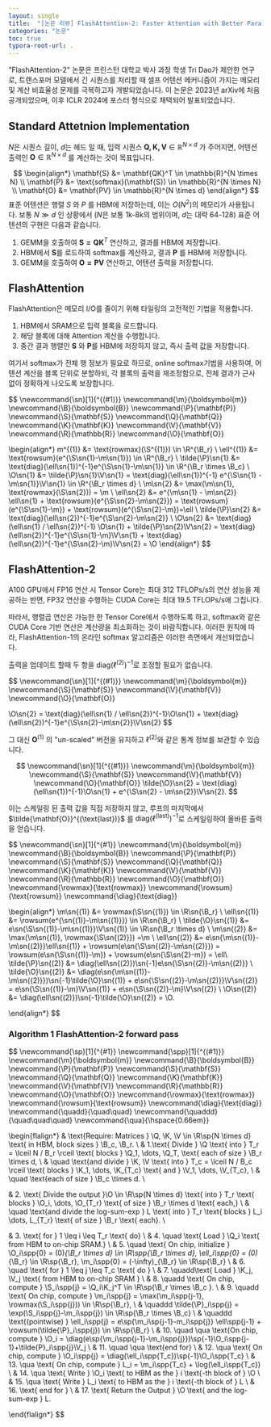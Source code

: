 ```yaml
---
layout: single
title:  "[논문 리뷰] FlashAttention-2: Faster Attention with Better Parallelism and Work Partitioning"
categories: "논문"
toc: true
typora-root-url: .
---
```


"FlashAttention-2" 논문은 프린스턴 대학교 박사 과정 학생 Tri Dao가 제안한 연구로, 트랜스포머 모델에서 긴 시퀀스를 처리할 때 셀프 어텐션 메커니즘이 가지는 메모리 및 계산 비효율성 문제를 극복하고자 개발되었습니다. 이 논문은 2023년 arXiv에 처음 공개되었으며, 이후 ICLR 2024에 포스터 형식으로 채택되어 발표되었습니다. 

## Standard Attetnion Implementation

$N$은 시퀀스 길이, $d$는 헤드 일 때, 입력 시퀀스 $\mathbf{Q, K, V}\in \mathbb{R}^{N \times d }$ 가 주어지면, 어텐션 출력인 $\mathbf{O} \in \mathbb{R}^{N \times d}$ 를 계산하는 것이 목표입니다. 

$$
\begin{align*}
\mathbf{S} &= \mathbf{QK}^T \in \mathbb{R}^{N \times N} \\
\mathbf{P} &= \text{softmax}(\mathbf{S}) \in \mathbb{R}^{N \times N} \\
\mathbf{O} &= \mathbf{PV} \in \mathbb{R}^{N \times d}
\end{align*}
$$
표준 어텐션은 행렬 $S$ 와 $P$ 를 HBM에 저장하는데, 이는 $O(N^2)$의 메모리가 사용됩니다. 보통 $N \gg d$ 인 상황에서 ($N$은 보통 1k-8k의 범위이며, $d$는 대략 64-128) 표준 어텐션의 구현은 다음과 같습니다. 

1. GEMM을 호출하여 $\mathbf{S = QK}^T$ 연산하고, 결과를 HBM에 저장합니다. 
2. HBM에서 $\mathbf{S}$를 로드하여 softmax를 계산하고, 결과 $\mathbf{P}$ 를 HBM에 저장합니다. 
3. GEMM을 호출하여 $\mathbf{O = PV}$ 연산하고, 어텐션 출력을 저장합니다.

## FlashAttention 

FlashAttention은 메모리 I/O를 줄이기 위해 타일링의 고전적인 기법을 적용합니다. 

1. HBM에서 SRAM으로 입력 블록을 로드합니다. 
2. 해당 블록에 대해 Attention 계산을 수행합니다.
3. 중간 결과 행렬인 $\mathbf{S}$ 와 $\mathbf{P}$를 HBM에 저장하지 않고, 즉시 출력 값을 저장합니다. 

여기서 softmax가 전체 행 정보가 필요로 하므로, online softmax기법을 사용하여, 어텐션 계산을 블록 단위로 분할하되, 각 블록의 출력을 재조정함으로, 전체 결과가 근사 없이 정확하게 나오도록 보장합니다. 

$$
\newcommand{\sn}[1]{^{(#1)}}
\newcommand{\m}{\boldsymbol{m}} 
\newcommand{\B}{\boldsymbol{B}} 
\newcommand{\P}{\mathbf{P}} 
\newcommand{\S}{\mathbf{S}} 
\newcommand{\Q}{\mathbf{Q}} 
\newcommand{\K}{\mathbf{K}} 
\newcommand{\V}{\mathbf{V}} 
\newcommand{\R}{\mathbb{R}}
\newcommand{\O}{\mathbf{O}} 

\begin{align*}
m^{(1)} &= \text{rowmax}(\S^{(1)}) \in \R^{\B_r} \\
\ell^{(1)} &= \text{rowsum}(e^{\S\sn{1}-\m\sn{1}}) \in \R^{\B_r} \\
\tilde{\P}\sn{1} &= \text{diag}(\ell\sn{1})^{-1}e^{\S\sn{1}-\m\sn{1}} \in \R^{\B_r \times \B_c} \\\
\O\sn{1} &= \tilde{\P}\sn{1}\V\sn{1} = \text{diag}(\ell\sn{1})^{-1} e^{\S\sn{1} - \m\sn{1}}\V\sn{1} \in \R^{\B_r \times d} \\
\m\sn{2} &= \max(\m\sn{1}, \text{rowmax}(\S\sn{2})) = \m \\
\ell\sn{2} &= e^{\m\sn{1} - \m\sn{2}} \ell\sn{1} + \text{rowsum}(e^{\S\sn{2}-\m\sn{2}}) = \text{rowsum}(e^{\S\sn{1}-\m}) + \text{rowsum}(e^{\S\sn{2}-\m})=\ell \\
\tilde{\P}\sn{2} &= \text{diag}(\ell\sn{2})^{-1}e^{\S\sn{2}-\m\sn{2}} \\ 
\O\sn{2} &= \text{diag}(\ell\sn{1} / \ell\sn{2})^{-1} \O\sn{1} + \tilde{\P}\sn{2}\V\sn{2} = \text{diag}(\ell\sn{2})^{-1}e^{\S\sn{1}-\m}\V\sn{1} + \text{diag}(\ell\sn{2})^{-1}e^{\S\sn{2}-\m}\V\sn{2} = \O
\end{align*}
$$

## FlashAttention-2

A100 GPU에서 FP16 연산 시 Tensor Core는 최대 312 TFLOPs/s의 연산 성능을 제공하는 반면, FP32 연산을 수행하는 CUDA Core는 최대 19.5 TFLOPs/s에 그칩니다.

 따라서, 행렬곱 연산은 가능한 한 Tensor Core에서 수행하도록 하고, softmax와 같은 CUDA Core 기반 연산은 계산량을 최소화하는 것이 바람직합니다. 이러한 원칙에 따라, FlashAttention-1의 온라인 softmax 알고리즘은 이러한 측면에서 개선되었습니다.

출력을 업데이트 할때 두 항을 $\text{diag}(\ell^{(2)})^{-1}$로 조정할 필요가 없습니다. 

$$
\newcommand{\sn}[1]{^{(#1)}}
\newcommand{\m}{\boldsymbol{m}} 
\newcommand{\S}{\mathbf{S}} 
\newcommand{\V}{\mathbf{V}} 
\newcommand{\O}{\mathbf{O}} 

\O\sn{2} = \text{diag}(\ell\sn{1} / \ell\sn{2})^{-1}\O\sn{1} + \text{diag}(\ell\sn{2})^{-1}e^{\S\sn{2}-\m\sn{2}}\V\sn{2}
$$

그 대신 $\mathbf{O}^{(1)}$ 의 "un-scaled" 버전을 유지하고 $\ell^{(2)}$와 같은 통계 정보를 보관할 수 있습니다. 

$$
\newcommand{\sn}[1]{^{(#1)}}
\newcommand{\m}{\boldsymbol{m}} 
\newcommand{\S}{\mathbf{S}} 
\newcommand{\V}{\mathbf{V}} 
\newcommand{\O}{\mathbf{O}} 
\tilde{\O}\sn{2} = \text{diag}(\ell\sn{1})^{-1}\O\sn{1} + e^{\S\sn{2} - \m\sn{2}}\V\sn{2}.
$$

이는 스케일링 된 출력 값을 직접 저장하지 않고, 루프의 마지막에서 $\tilde{\mathbf{O}}^{(\text{last})}$ 를 $\text{diag}(\ell^{(\text{last})})^{-1}$로 스케일링하여 올바른 출력을 얻습니다. 

$$
\newcommand{\sn}[1]{^{#1}}
\newcommand{\m}{\boldsymbol{m}} 
\newcommand{\B}{\boldsymbol{B}} 
\newcommand{\P}{\mathbf{P}} 
\newcommand{\S}{\mathbf{S}} 
\newcommand{\Q}{\mathbf{Q}} 
\newcommand{\K}{\mathbf{K}} 
\newcommand{\V}{\mathbf{V}} 
\newcommand{\R}{\mathbb{R}}
\newcommand{\O}{\mathbf{O}} 
\newcommand{\rowmax}{\text{rowmax}} 
\newcommand{\rowsum}{\text{rowsum}} 
\newcommand{\diag}{\text{diag}} 

\begin{align*}
\m\sn{(1)} &= \rowmax(\S\sn{(1)}) \in \R\sn{\B_r} \\
\ell\sn{(1)} &= \rowsum(e^{\sn{(1)}-\m\sn{(1)}}) \in \R\sn{\B_r} \\
\tilde{\O}\sn{(1)} &= e\sn{\S\sn{(1)}-\m\sn{(1)}}\V\sn{(1)} \in \R\sn{\B_r \times d} \\
\m\sn{(2)} &= \max(\m\sn{(1)}, \rowmax{\S\sn{(2)}}) =\m \\
\ell\sn{(2)} &= e\sn{\m\sn{(1)}-\m\sn{(2)}}\ell\sn{(1)} + \rowsum(e\sn{\S\sn{(2)}-\m\sn{(2)}}) = \rowsum(e\sn{\S\sn{(1)}-\m}) + \rowsum(e\sn{\S\sn{2}-m}) = \ell\\
\tilde{\P}\sn{(2)} &= \diag(\ell\sn{(2)})\sn{-1}e\sn{\S\sn{(2)}-\m\sn{(2)}} \\
\tilde{\O}\sn{(2)} &= \diag(e\sn{\m\sn{(1)}-\m\sn{(2)}})\sn{-1}\tilde{\O}\sn{(1)} + e\sn{\S\sn{(2)}-\m\sn{(2)}}\V\sn{(2)} = e\sn{\S\sn{(1)}-\m}\V\sn{(1)} + e\sn{\S\sn{(2)}-\m}\V\sn{(2)} \\
\O\sn{(2)} &= \diag(\ell\sn{(2)})\sn{-1}\tilde{\O}\sn{(2)} = \O.

\end{align*}
$$

### Algorithm 1 FlashAttention-2 forward pass 

$$
\newcommand{\sp}[1]{^{#1}}
\newcommand{\spp}[1]{^{(#1)}}
\newcommand{\m}{\boldsymbol{m}} 
\newcommand{\B}{\boldsymbol{B}} 
\newcommand{\P}{\mathbf{P}} 
\newcommand{\S}{\mathbf{S}} 
\newcommand{\Q}{\mathbf{Q}} 
\newcommand{\K}{\mathbf{K}} 
\newcommand{\V}{\mathbf{V}} 
\newcommand{\R}{\mathbb{R}}
\newcommand{\O}{\mathbf{O}} 
\newcommand{\rowmax}{\text{rowmax}} 
\newcommand{\rowsum}{\text{rowsum}} 
\newcommand{\diag}{\text{diag}}
\newcommand{\quadd}{\quad\quad}
\newcommand{\quaddd}{\quad\quad\quad}
\newcommand{\qua}{\hspace{0.66em}}

\begin{flalign*}
& \text{Require: Matrices } \Q, \K, \V \in \R\sp{N \times d} \text{ in HBM, block sizes } \B_c, \B_r. \\
& 1.\text{ Divide } \Q \text{ into } T_r = \lceil N / B_r \rceil \text{ blocks } \Q_1, \dots, \Q_T, \text{ each of size } \B_r \times d, \\
& \quad \text{and divide } \K, \V \text{ into } T_c = \lceil N / B_c \rceil \text{ blocks } \K_1, \dots, \K_{T_c} \text{ and } \V_1, \dots, \V_{T_c}, \\
& \quad \text{each of size } \B_c \times d. \\

& 2. \text{ Divide the output }\O \in \R\sp{N \times d} \text{ into } T_r \text{ blocks } \O_i, \dots, \O_{T_r} \text{ of size } \B_r \times d \text{ each,} \\
& \quad \text{and divide the log-sum-exp } L \text{ into } T_r \text{ blocks } L_i \dots, L_{T_r} \text{ of size } \B_r \text{ each}. \\

& 3. \text{ for } 1 \leq i \leq T_r \text{ do} \\
& 4. \quad \text{ Load } \Q_i \text{ from HBM to on-chip SRAM.} \\
& 5. \quad \text{ On chip, initialize } \O_i\spp{0} = (0)_{\B_r \times d} \in \R\spp{\B_r \times d}, \ell_i\spp{0} = (0)_{\B_r} \in \R\sp{\B_r}, \m_i\spp{0} = (-\infty)_{\B_r} \in \R\sp{\B_r} \\
& 6. \quad \text{ for } 1 \leq j \leq T_c \text{ do } \\
& 7. \quadd\text{ Load } \K_j, \V_j \text{ from HBM to on-chip SRAM } \\
& 8. \quadd \text{ On chip, compute } \S_i\spp{j} = \Q_i\K_j^T \in \R\sp{\B_r \times \B_c }. \\
& 9. \quadd \text{ On chip, compute } \m_i\spp{j} = \max(\m_i\spp{j-1}, \rowmax(\S_i\spp{j})) \in \R\sp{\B_r}, \\
& \quaddd \tilde{\P}_i\spp{j} = \exp(\S_i\spp{j}-\m_i\spp{j}) \in \R\sp{\B_r \times \B_c} \\
& \quaddd \text{(pointwise) } \ell_i\spp{j} = e\sp{\m_i\sp{j-1}-m_i\spp{j}} \ell\spp{j-1} + \rowsum(\tilde{\P}_i\spp{j}) \in \R\sp{\B_r} \\
& 10. \quad \qua \text{On chip, compute } \O_i =  \diag(e\sp{\m_i\spp{j-1}-\m_i\spp{j}})\sp{-1}\O_i\spp{j-1}+\tilde{P}_i\spp{j}\V_j \\
& 11. \quad \qua \text{end for} \\
& 12. \qua \text{ On chip, compute } \O_i\spp{j} = \diag(\ell_i\spp{T_c})\sp{-1}\O_i\spp{T_c} \\
& 13. \qua \text{ On chip, compute } L_i = \m_i\spp{T_c} + \log(\ell_i\spp{T_c}) \\
& 14. \qua \text{ Write } \O_i \text{ to HBM as the } i \text{-th block of } \O \\
& 15. \qua \text{ Write } L_i \text{ to HBM as the } i \text{-th block of } L \\
& 16. \text{ end for } \\
& 17. \text{ Return the Output } \O \text{ and the log-sum-exp } L.


\end{flalign*}
$$

